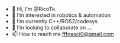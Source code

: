 - 👋 Hi, I’m @RicoTk
- 👀 I’m interested in robotics & automation
- 🌱 I’m currently C++/ROS2/codesys
- 💞️ I’m looking to collaborate on ...
- 📫 How to reach me fffnasci0@gmail.com

<!---
RicoTk/RicoTk is a ✨ special ✨ repository because its `README.md` (this file) appears on your GitHub profile.
You can click the Preview link to take a look at your changes.
--->
